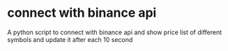 # connect with binance api
A python script to connect with binance api and show price list of different symbols and update it after each 10 second
